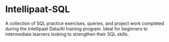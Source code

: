 # Intellipaat-SQL
A collection of SQL practice exercises, queries, and project work completed during the Intellipaat Data/AI training program. Ideal for beginners to intermediate learners looking to strengthen their SQL skills.

